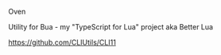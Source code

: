 Oven

Utility for Bua - my "TypeScript for Lua" project aka Better Lua

https://github.com/CLIUtils/CLI11
